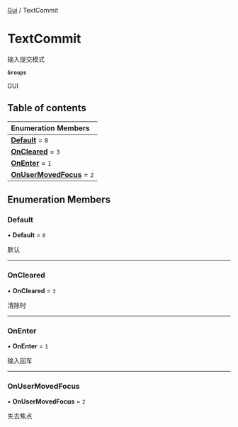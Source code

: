 [Gui](../groups/Gui.Gui.md) / TextCommit

# TextCommit <Badge type="tip" text="Enumeration" /> <Score text="TextCommit" />

输入提交模式

**`Groups`**

GUI

## Table of contents

| Enumeration Members |
| :-----|
| **[Default](UI.TextCommit.md#default)** = ``0`` <br> |
| **[OnCleared](UI.TextCommit.md#oncleared)** = ``3`` <br> |
| **[OnEnter](UI.TextCommit.md#onenter)** = ``1`` <br> |
| **[OnUserMovedFocus](UI.TextCommit.md#onusermovedfocus)** = ``2`` <br> |

## Enumeration Members

### Default <Score text="Default" /> 

• **Default** = ``0``

默认

___

### OnCleared <Score text="OnCleared" /> 

• **OnCleared** = ``3``

清除时

___

### OnEnter <Score text="OnEnter" /> 

• **OnEnter** = ``1``

输入回车

___

### OnUserMovedFocus <Score text="OnUserMovedFocus" /> 

• **OnUserMovedFocus** = ``2``

失去焦点
